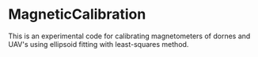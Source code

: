 # MagneticCalibration
This is an experimental code for calibrating magnetometers of dornes and UAV's using ellipsoid fitting with least-squares method.
